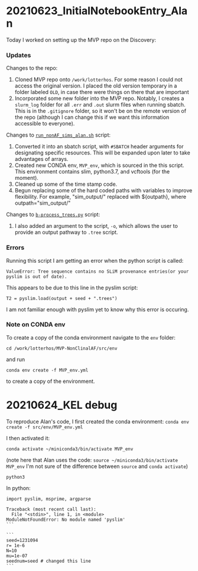 # 20210623_InitialNotebookEntry_Alan

Today I worked on setting up the MVP repo on the Discovery:

### Updates

Changes to the repo:

1) Cloned MVP repo onto `/work/lotterhos`. For some reason I could not access the original version. I placed the old version temporary in a folder labeled `OLD`, in case there were things on there that are important
2) Incorporated some new folder into the MVP repo. Notably, I creates a `slurm_log` folder for all `.err` and `.out` slurm files when running sbatch. This is in the `.gitignore` folder, so it won't be on the remote version of the repo (although I can change this if we want this information accessible to everyone).


Changes to [`run_nonAF_sims_alan.sh`](https://github.com/ModelValidationProgram/MVP-NonClinalAF/blob/alan/src/run_nonAF_sims_alan.sh) script: 

1) Converted it into an sbatch script, with `#SBATCH` header arguments for designating specific resources. This will be expanded upon later to take advantages of arrays.
2) Created new CONDA env, `MVP_env`, which is sourced in the this script. This environment contains slim, python3.7, and vcftools (for the moment).
3) Cleaned up some of the time stamp code.
4) Begun replacing some of the hard coded paths with variables to improve flexibility. For example, "sim_output/" replaced with ${outpath}, where outpath="sim_output/"

Changes to [`b-process_trees.py`](https://github.com/ModelValidationProgram/MVP-NonClinalAF/blob/alan/src/b-process_trees.py) script:

1) I also added an argument to the script, `-o`, which allows the user to provide an output pathway to `.tree` script.
 
### Errors

Running this script I am getting an error when the python script is called:
```
ValueError: Tree sequence contains no SLiM provenance entries(or your pyslim is out of date).
```

This appears to be due to this line in the pyslim script:
```
T2 = pyslim.load(output + seed + ".trees")
```

I am not familiar enough with pyslim yet to know why this error is occuring.

### Note on CONDA env
To create a copy of the conda environment navigate to the `env` folder:
```
cd /work/lotterhos/MVP-NonClinalAF/src/env
```
and run 
```
conda env create -f MVP_env.yml
```
to create a copy of the environment.

# 20210624_KEL debug

To reproduce Alan's code, I first created the conda environment:
`conda env create -f src/env/MVP_env.yml`

I then activated it:

`conda activate ~/miniconda3/bin/activate MVP_env`

(note here that Alan uses the code: `source ~/miniconda3/bin/activate MVP_env`
I'm not sure of the difference between `source` and `conda activate`)

`python3`

In python:

````
import pyslim, msprime, argparse

Traceback (most recent call last):
  File "<stdin>", line 1, in <module>
ModuleNotFoundError: No module named 'pyslim'
```

```
seed=1231094
r= 1e-6
N=10
mu=1e-07
seednum=seed # changed this line
```

